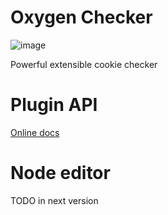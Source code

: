 # Oxygen Checker
![image](https://github.com/user-attachments/assets/9ae96ec7-3362-4687-871f-c9bf06978d18)

Powerful extensible cookie checker

# Plugin API
[Online docs](http://oxy.strnq.xyz/)

# Node editor
TODO in next version
